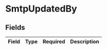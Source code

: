 # SmtpUpdatedBy


## Fields

| Field       | Type        | Required    | Description |
| ----------- | ----------- | ----------- | ----------- |